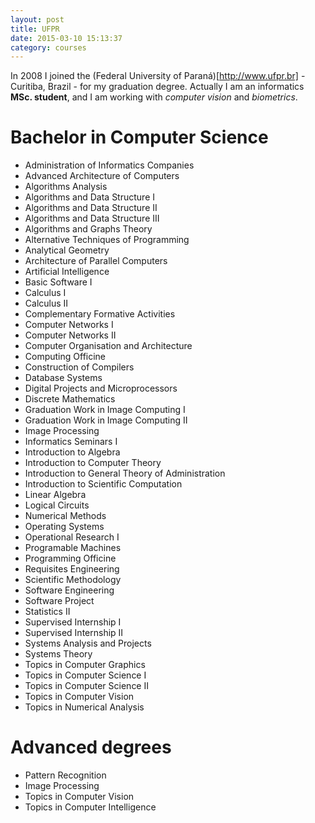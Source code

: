 ```yaml
---
layout: post
title: UFPR 
date: 2015-03-10 15:13:37
category: courses
---
```


In 2008 I joined the (Federal University of Paraná)[http://www.ufpr.br] - Curitiba, Brazil - for my graduation degree. Actually I am an informatics **MSc. student**, and I am working with *computer vision* and *biometrics*.

# Bachelor in Computer Science
* Administration of Informatics Companies
* Advanced Architecture of Computers
* Algorithms Analysis
* Algorithms and Data Structure I
* Algorithms and Data Structure II
* Algorithms and Data Structure III
* Algorithms and Graphs Theory
* Alternative Techniques of Programming
* Analytical Geometry
* Architecture of Parallel Computers
* Artificial Intelligence
* Basic Software I
* Calculus I
* Calculus II
* Complementary Formative Activities
* Computer Networks I
* Computer Networks II
* Computer Organisation and Architecture
* Computing Officine
* Construction of Compilers
* Database Systems
* Digital Projects and Microprocessors
* Discrete Mathematics
* Graduation Work in Image Computing I
* Graduation Work in Image Computing II
* Image Processing
* Informatics Seminars I
* Introduction to Algebra
* Introduction to Computer Theory
* Introduction to General Theory of Administration
* Introduction to Scientific Computation
* Linear Algebra
* Logical Circuits
* Numerical Methods
* Operating Systems
* Operational Research I
* Programable Machines
* Programming Officine
* Requisites Engineering
* Scientific Methodology
* Software Engineering
* Software Project
* Statistics II
* Supervised Internship I
* Supervised Internship II
* Systems Analysis and Projects
* Systems Theory
* Topics in Computer Graphics
* Topics in Computer Science I
* Topics in Computer Science II
* Topics in Computer Vision
* Topics in Numerical Analysis

# Advanced degrees
* Pattern Recognition
* Image Processing
* Topics in Computer Vision
* Topics in Computer Intelligence 

